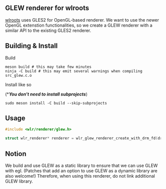 ## GLEW renderer for wlroots

[wlroots](https://gitlab.freedesktop.org/wlroots/wlroots) uses GLES2 for
OpenGL-based renderer. We want to use the newer OpenGL extenstion
functionalities, so we create a GLEW renderer with a similar API to the
existing GLES2 renderer.

## Building & Install

Build

```shell
meson build # this may take few minutes
ninja -C build # this may emit several warnings when compiling src_glew.c.o
```

Install like so

(*_**You don't need to install subprojects**_)

```
sudo meson install -C build --skip-subprojects
```

## Usage

```c
#include <wlr/renderer/glew.h>

struct wlr_renderer* renderer = wlr_glew_renderer_create_with_drm_fd(drm_fd);
```

## Notion

We build and use GLEW as a static library to ensure that we can use GLEW with
egl. (Patches that add an option to use GLEW as a dynamic library are also
welcome!)
Therefore, when using this renderer, do not link additional GLEW library.
